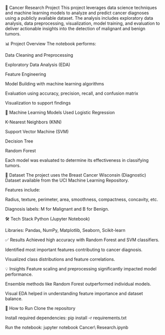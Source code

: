 🧬 Cancer Research Project
This project leverages data science techniques and machine learning models to analyze and predict cancer diagnoses using a publicly available dataset. The analysis includes exploratory data analysis, data preprocessing, visualization, model training, and evaluation to deliver actionable insights into the detection of malignant and benign tumors.

📊 Project Overview
The notebook performs:

Data Cleaning and Preprocessing

Exploratory Data Analysis (EDA)

Feature Engineering

Model Building with machine learning algorithms

Evaluation using accuracy, precision, recall, and confusion matrix

Visualization to support findings

🧠 Machine Learning Models Used
Logistic Regression

K-Nearest Neighbors (KNN)

Support Vector Machine (SVM)

Decision Tree

Random Forest

Each model was evaluated to determine its effectiveness in classifying tumors.

📁 Dataset
The project uses the Breast Cancer Wisconsin (Diagnostic) Dataset available from the UCI Machine Learning Repository.

Features include:

Radius, texture, perimeter, area, smoothness, compactness, concavity, etc.

Diagnosis labels: M for Malignant and B for Benign.

🛠️ Tech Stack
Python (Jupyter Notebook)

Libraries: Pandas, NumPy, Matplotlib, Seaborn, Scikit-learn

✅ Results
Achieved high accuracy with Random Forest and SVM classifiers.

Identified most important features contributing to cancer diagnosis.

Visualized class distributions and feature correlations.

💡 Insights
Feature scaling and preprocessing significantly impacted model performance.

Ensemble methods like Random Forest outperformed individual models.

Visual EDA helped in understanding feature importance and dataset balance.

📌 How to Run
Clone the repository

Install required dependencies:
pip install -r requirements.txt

Run the notebook:
jupyter notebook Cancer\ Research.ipynb
